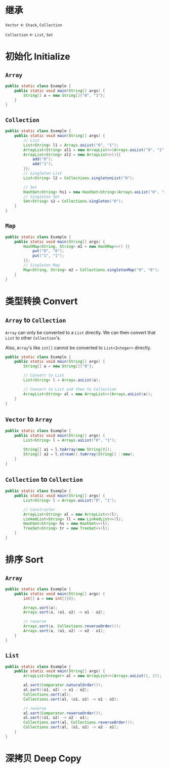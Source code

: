 # 继承

`Vector` <- `Stack`, `Collection`

`Collection` <- `List`, `Set`

# 初始化 Initialize

## `Array`

```java
public static class Example {
    public static void main(String[] args) {
        String[] a = new String[]{"0", "1"};
    }
}
```

## `Collection`

```java
public static class Example {
    public static void main(String[] args) {
        // List
        List<String> l1 = Arrays.asList("0", "1");
        ArrayList<String> al1 = new ArrayList<>(Arrays.asList("0", "1"));
        ArrayList<String> al2 = new ArrayList<>(){{
            add("0");
            add("1");
        }};
        // Singleton List
        List<String> l2 = Collections.singletonList("0");

        // Set
        HashSet<String> hs1 = new HashSet<String>(Arrays.asList("0", "1"));
        // Singleton Set
        Set<String> s2 = Collections.singleton("0");
    }
}
```

## `Map`

```java
public static class Example {
    public static void main(String[] args) {
        HashMap<String, String> m1 = new HashMap<>() {{
            put("0", "0");
            put("1", "1");
        }};
        // Singleton Map
        Map<String, String> m2 = Collections.singletonMap("0", "0");
    }
}
```

# 类型转换 Convert

## `Array` to `Collection`

`Array` can only be converted to a `List` directly. We can then convert that `List` to other `Collection`'s.

Also, `Array`'s like `int[]` cannot be converted to `List<Integer>` directly.

```java
public static class Example {
    public static void main(String[] args) {
        String[] a = new String[]{"0"};

        // Convert to List
        List<String> l = Arrays.asList(a);

        // Convert to List and then to Collection
        ArrayList<String> al = new ArrayList<>(Arrays.asList(a));
    }
}
```

## `Vector` to `Array`

```java
public static class Example {
    public static void main(String[] args) {
        List<String> l = Arrays.asList("0", "1");

        String[] a1 = l.toArray(new String[0]);
        String[] a2 = l.stream().toArray(String[] ::new);
    }
}
```

## `Collection` to `Collection`

```java
public static class Example {
    public static void main(String[] args) {
        List<String> l = Arrays.asList("0", "1");

        // Constructor
        ArrayList<String> al = new ArrayList<>(l);
        LinkedList<String> ll = new LinkedList<>(l);
        HashSet<String> hs = new HashSet<>(l);
        TreeSet<String> tr = new TreeSet<>(l);
    }
}
```

# 排序 Sort

## `Array`

```java
public static class Example {
    public static void main(String[] args) {
        int[] a = new int[]{0};

        Arrays.sort(a);
        Arrays.sort(a, (o1, o2) -> o1 - o2);

        // reverse
        Arrays.sort(a, Collections.reverseOrder());
        Arrays.sort(a, (o1, o2) -> o2 - o1);
    }
}
```

## `List`

```java
public static class Example {
    public static void main(String[] args) {
        ArrayList<Integer> al = new ArrayList<>(Arrays.asList(1, 2));

        al.sort(Comparator.naturalOrder());
        al.sort((o1, o2) -> o1 - o2);
        Collections.sort(al);
        Collections.sort(al, (o1, o2) -> o1 - o2);

        // reverse
        al.sort(Comparator.reverseOrder());
        al.sort((o1, o2) -> o2 - o1);
        Collections.sort(al, Collections.reverseOrder());
        Collections.sort(al, (o1, o2) -> o2 - o1);
    }
}
```

# 深拷贝 Deep Copy

